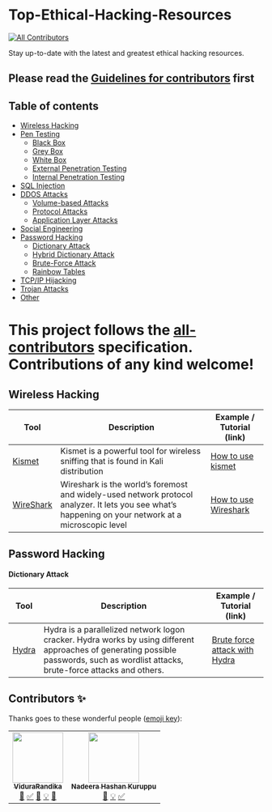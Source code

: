 # Top-Ethical-Hacking-Resources
<!-- ALL-CONTRIBUTORS-BADGE:START - Do not remove or modify this section -->
[![All Contributors](https://img.shields.io/badge/all_contributors-2-orange.svg?style=flat-square)](#contributors-)
<!-- ALL-CONTRIBUTORS-BADGE:END -->
Stay up-to-date with the latest and greatest ethical hacking resources.

## Please read the [Guidelines for contributors](./contribution.md) first
## Table of contents
* [Wireless Hacking](#wireless-hacking)
* [Pen Testing](#pen-testing)
  * [Black Box](#black-box)
  * [Grey Box](#grey-box)
  * [White Box](#white-box)
  * [External Penetration Testing](#external-penetration-testing)
  * [Internal Penetration Testing](#internal-penetration-testing)
* [SQL Injection](#sql-injection)
* [DDOS Attacks](#ddos-attacks)
  * [Volume-based Attacks](#volume-based-attacks)
  * [Protocol Attacks](#protocol-attacks)
  * [Application Layer Attacks](#application-layer-attacks)
* [Social Engineering](#social-engineering)
* [Password Hacking](#password-hacking)
  * [Dictionary Attack](#dictionary-attack)
  * [Hybrid Dictionary Attack](#hybrid-dictionary-attack)
  * [Brute-Force Attack](#brute-force-attack)
  * [Rainbow Tables](#rainbow-tables)
* [TCP/IP Hijacking](#tcp/ip-hijacking)
* [Trojan Attacks](#trojan-attacks)
* [Other](#other)

This project follows the [all-contributors](https://github.com/all-contributors/all-contributors) specification. Contributions of any kind welcome!
=======

## Wireless Hacking

| Tool  | Description | Example / Tutorial (link) |
| ----- | ----------- |---------------------------|
| [Kismet](https://www.kismetwireless.net/) | Kismet is a powerful tool for wireless sniffing that is found in Kali distribution | [How to use kismet](https://null-byte.wonderhowto.com/how-to/use-kismet-watch-wi-fi-user-activity-through-walls-0182214/)|
|[WireShark](https://www.wireshark.org/)|Wireshark is the world’s foremost and widely-used network protocol analyzer. It lets you see what’s happening on your network at a microscopic level |[How to use Wireshark](https://youtu.be/TkCSr30UojM)|

## Password Hacking

#### Dictionary Attack

| Tool  | Description | Example / Tutorial (link) |
| ----- | ----------- |---------------------------|
| [Hydra](https://github.com/vanhauser-thc/thc-hydra) | Hydra is a parallelized network logon cracker. Hydra works by using different approaches of generating possible passwords, such as wordlist attacks, brute-force attacks and others. | [Brute force attack with Hydra](https://medium.com/@gtrekter/brute-force-attack-with-hydra-and-kali-linux-3c4ede55d119)


## Contributors ✨

Thanks goes to these wonderful people ([emoji key](https://allcontributors.org/docs/en/emoji-key)):

<!-- ALL-CONTRIBUTORS-LIST:START - Do not remove or modify this section -->
<!-- prettier-ignore-start -->
<!-- markdownlint-disable -->
<table>
  <tr>
    <td align="center"><a href="https://github.com/ViduraRandika"><img src="https://avatars2.githubusercontent.com/u/56796456?v=4" width="100px;" alt=""/><br /><sub><b>ViduraRandika</b></sub></a><br /><a href="https://github.com/ViduraRandika/Top-Ethical-Hacking-Resources/commits?author=ViduraRandika" title="Documentation">📖</a> <a href="#tutorial-ViduraRandika" title="Tutorials">✅</a> <a href="https://github.com/ViduraRandika/Top-Ethical-Hacking-Resources/pulls?q=is%3Apr+reviewed-by%3AViduraRandika" title="Reviewed Pull Requests">👀</a> <a href="#example-ViduraRandika" title="Examples">💡</a> <a href="#ideas-ViduraRandika" title="Ideas, Planning, & Feedback">🤔</a></td>
    <td align="center"><a href="https://github.com/lucifer955"><img src="https://avatars2.githubusercontent.com/u/37404014?v=4" width="100px;" alt=""/><br /><sub><b>Nadeera Hashan Kuruppu</b></sub></a><br /><a href="https://github.com/ViduraRandika/Top-Ethical-Hacking-Resources/commits?author=lucifer955" title="Documentation">📖</a> <a href="#example-lucifer955" title="Examples">💡</a> <a href="#tutorial-lucifer955" title="Tutorials">✅</a></td>
  </tr>
</table>

<!-- markdownlint-enable -->
<!-- prettier-ignore-end -->
<!-- ALL-CONTRIBUTORS-LIST:END -->

